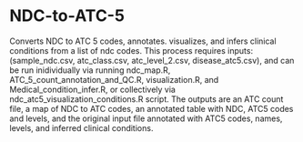 # NDC-to-ATC-5
Converts NDC to ATC 5 codes, annotates. visualizes, and infers clinical conditions from a list of ndc codes.
This process requires inputs: 
(sample_ndc.csv, atc_class.csv, atc_level_2.csv, disease_atc5.csv),
and can be run inidividually via running ndc_map.R, ATC_5_count_annotation_and_QC.R,
  visualization.R, and Medical_condition_infer.R, or collectively via ndc_atc5_visualization_conditions.R script.
The outputs are an ATC count file, a map of NDC to ATC codes, an annotated table with NDC, ATC5 codes and levels, and the original
input file annotated with ATC5 codes, names, levels, and inferred clinical conditions.
